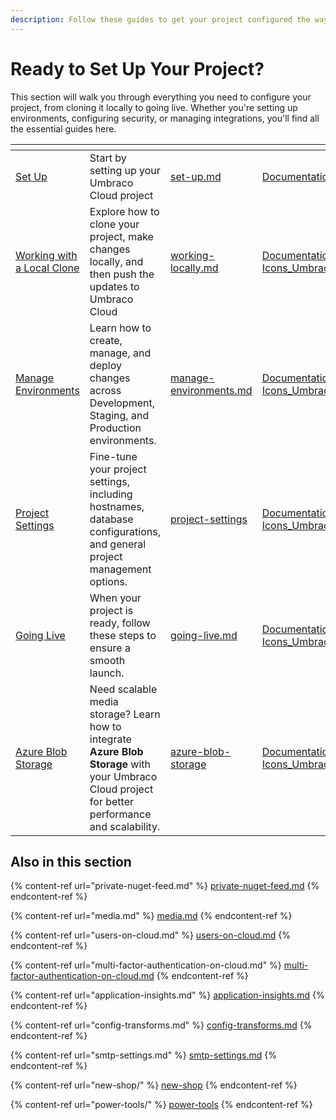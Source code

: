 ```yaml
---
description: Follow these guides to get your project configured the way you need.
---
```


# Ready to Set Up Your Project?

This section will walk you through everything you need to configure your project, from cloning it locally to going live. Whether you're setting up environments, configuring security, or managing integrations, you'll find all the essential guides here.



<table data-view="cards"><thead><tr><th></th><th></th><th data-hidden data-card-target data-type="content-ref"></th><th data-hidden data-card-cover data-type="files"></th></tr></thead><tbody><tr><td><a href="set-up/ready-to-set-up-your-project.md">Set Up</a></td><td>Start by setting up your Umbraco Cloud project</td><td><a href="set-up/ready-to-set-up-your-project.md">set-up.md</a></td><td><a href="../.gitbook/assets/Documentations Icons_Umbraco_Cloud_Setup (1).png">Documentations Icons_Umbraco_Cloud_Setup (1).png</a></td></tr><tr><td><a href="working-locally.md">Working with a Local Clone</a></td><td>Explore how to clone your project, make changes locally, and then push the updates to Umbraco Cloud</td><td><a href="working-locally.md">working-locally.md</a></td><td><a href="../.gitbook/assets/Documentations Icons_Umbraco_CMS_Tutorials_MultiSite_Setup.png">Documentations Icons_Umbraco_CMS_Tutorials_MultiSite_Setup.png</a></td></tr><tr><td><a href="manage-environments.md">Manage Environments</a></td><td>Learn how to create, manage, and deploy changes across Development, Staging, and Production environments.</td><td><a href="manage-environments.md">manage-environments.md</a></td><td><a href="../.gitbook/assets/Documentations Icons_Umbraco_CMS_Tutorials_Multilingual_Website.png">Documentations Icons_Umbraco_CMS_Tutorials_Multilingual_Website.png</a></td></tr><tr><td><a href="project-settings/">Project Settings</a></td><td>Fine-tune your project settings, including hostnames, database configurations, and general project management options.</td><td><a href="project-settings/">project-settings</a></td><td><a href="../.gitbook/assets/Documentations Icons_Umbraco_CMS_Implementation_Routing.png">Documentations Icons_Umbraco_CMS_Implementation_Routing.png</a></td></tr><tr><td><a href="going-live.md">Going Live</a></td><td>When your project is ready, follow these steps to ensure a smooth launch.</td><td><a href="going-live.md">going-live.md</a></td><td><a href="../.gitbook/assets/Documentations Icons_Umbraco_CMS_Fundamentals_Backoffice.png">Documentations Icons_Umbraco_CMS_Fundamentals_Backoffice.png</a></td></tr><tr><td><a href="azure-blob-storage/">Azure Blob Storage</a></td><td>Need scalable media storage? Learn how to integrate <strong>Azure Blob Storage</strong> with your Umbraco Cloud project for better performance and scalability.</td><td><a href="azure-blob-storage/">azure-blob-storage</a></td><td><a href="../.gitbook/assets/Documentations Icons_Umbraco_CMS_Fundamentals_Data.png">Documentations Icons_Umbraco_CMS_Fundamentals_Data.png</a></td></tr></tbody></table>

## Also in this section

{% content-ref url="private-nuget-feed.md" %}
[private-nuget-feed.md](private-nuget-feed.md)
{% endcontent-ref %}

{% content-ref url="media.md" %}
[media.md](media.md)
{% endcontent-ref %}

{% content-ref url="users-on-cloud.md" %}
[users-on-cloud.md](users-on-cloud.md)
{% endcontent-ref %}

{% content-ref url="multi-factor-authentication-on-cloud.md" %}
[multi-factor-authentication-on-cloud.md](multi-factor-authentication-on-cloud.md)
{% endcontent-ref %}

{% content-ref url="application-insights.md" %}
[application-insights.md](application-insights.md)
{% endcontent-ref %}

{% content-ref url="config-transforms.md" %}
[config-transforms.md](config-transforms.md)
{% endcontent-ref %}

{% content-ref url="smtp-settings.md" %}
[smtp-settings.md](smtp-settings.md)
{% endcontent-ref %}

{% content-ref url="new-shop/" %}
[new-shop](new-shop/)
{% endcontent-ref %}

{% content-ref url="power-tools/" %}
[power-tools](power-tools/)
{% endcontent-ref %}
